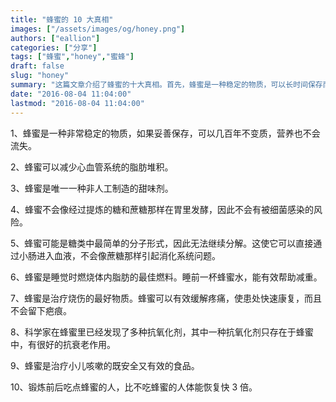 ```yaml
---
title: "蜂蜜的 10 大真相"
images: ["/assets/images/og/honey.png"]
authors: ["eallion"]
categories: ["分享"]
tags: ["蜂蜜","honey","蜜蜂"]
draft: false
slug: "honey"
summary: "这篇文章介绍了蜂蜜的十大真相。首先，蜂蜜是一种稳定的物质，可以长时间保存而不变质。其次，蜂蜜可以减少心血管系统的脂肪堆积。第三，蜂蜜是唯一一种非人造甜味剂。此外，蜂蜜不会在胃里发酵，不会有细菌感染的风险。蜂蜜是糖类中最简单的分子形式，可以直接进入血液，不引起消化系统问题。此外，蜂蜜还有助于燃烧体内脂肪，治疗烧伤，抗衰老，治疗儿童咳嗽以及提高体能恢复速度等好处。"
date: "2016-08-04 11:04:00"
lastmod: "2016-08-04 11:04:00"
---
```


1、蜂蜜是一种非常稳定的物质，如果妥善保存，可以几百年不变质，营养也不会流失。

2、蜂蜜可以减少心血管系统的脂肪堆积。

3、蜂蜜是唯一一种非人工制造的甜味剂。

4、蜂蜜不会像经过提炼的糖和蔗糖那样在胃里发酵，因此不会有被细菌感染的风险。

5、蜂蜜可能是糖类中最简单的分子形式，因此无法继续分解。这使它可以直接通过小肠进入血液，不会像蔗糖那样引起消化系统问题。

6、蜂蜜是睡觉时燃烧体内脂肪的最佳燃料。睡前一杯蜂蜜水，能有效帮助减重。

7、蜂蜜是治疗烧伤的最好物质。蜂蜜可以有效缓解疼痛，使患处快速康复，而且不会留下疤痕。

8、科学家在蜂蜜里已经发现了多种抗氧化剂，其中一种抗氧化剂只存在于蜂蜜中，有很好的抗衰老作用。

9、蜂蜜是治疗小儿咳嗽的既安全又有效的食品。

10、锻炼前后吃点蜂蜜的人，比不吃蜂蜜的人体能恢复快 3 倍。
